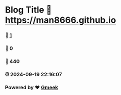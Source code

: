 # Blog Title :link: https://man8666.github.io 
### :page_facing_up: [1](https://man8666.github.io/tag.html) 
### :speech_balloon: 0 
### :hibiscus: 440 
### :alarm_clock: 2024-09-19 22:16:07 
### Powered by :heart: [Gmeek](https://github.com/Meekdai/Gmeek)
